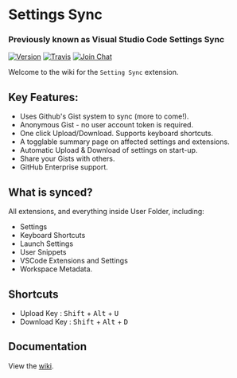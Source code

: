 # Settings Sync

### Previously known as Visual Studio Code Settings Sync

[![Version](https://vsmarketplacebadge.apphb.com/version/Shan.code-settings-sync.svg)](https://marketplace.visualstudio.com/items?itemName=Shan.code-settings-sync) [![Travis](https://img.shields.io/travis/rust-lang/rust.svg)](https://marketplace.visualstudio.com/items?itemName=Shan.code-settings-sync) [![Join Chat](https://badges.gitter.im/Join%20Chat.svg)](https://gitter.im/code-settings-sync)

Welcome to the wiki for the `Setting Sync` extension.


## Key Features:

- Uses Github's Gist system to sync (more to come!).
- Anonymous Gist - no user account token is required.
- One click Upload/Download. Supports keyboard shortcuts.
- A togglable summary page on affected settings and extensions.
- Automatic Upload & Download of settings on start-up.
- Share your Gists with others.
- GitHub Enterprise support.


## What is synced?
All extensions, and everything inside User Folder, including:
- Settings
- Keyboard Shortcuts
- Launch Settings
- User Snippets
- VSCode Extensions and Settings
- Workspace Metadata.

## Shortcuts
- Upload Key : <kbd>Shift</kbd> + <kbd>Alt</kbd> + <kbd>U</kbd>
- Download Key : <kbd>Shift</kbd> + <kbd>Alt</kbd> + <kbd>D</kbd>

## Documentation
View the [wiki](../../wiki/).
